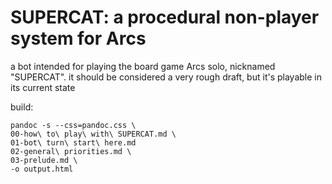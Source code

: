 
# SUPERCAT: a procedural non-player system for Arcs

a bot intended for playing the board game Arcs solo, nicknamed "SUPERCAT".
it should be considered a very rough draft, but it's playable in its current state

build:

```
pandoc -s --css=pandoc.css \
00-how\ to\ play\ with\ SUPERCAT.md \
01-bot\ turn\ start\ here.md
02-general\ priorities.md \
03-prelude.md \
-o output.html
```
